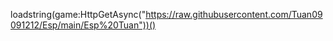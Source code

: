 loadstring(game:HttpGetAsync("https://raw.githubusercontent.com/Tuan09091212/Esp/main/Esp%20Tuan"))()

